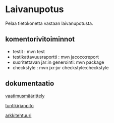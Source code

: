 # Laivanupotus

Pelaa tietokonetta vastaan laivanupotusta.

## komentorivitoiminnot

- testit : mvn test
- testikattavuusraportti : mvn jacoco:report
- suoritettavan jar:in generointi: mvn package
- checkstyle : mvn jxr:jxr checkstyle:checkstyle

## dokumentaatio


[vaatimusmäärittely](https://github.com/mazantti/ot-harjoitustyo/blob/master/dokumentaatio/vaatimusmaarittely.md)

[tuntikirjanpito](https://github.com/mazantti/ot-harjoitustyo/blob/master/dokumentaatio/tuntikirjanpito.md)

[arkkitehtuuri](https://github.com/mazantti/ot-harjoitustyo/blob/master/dokumentaatio/arkkitehtuuri.md)
